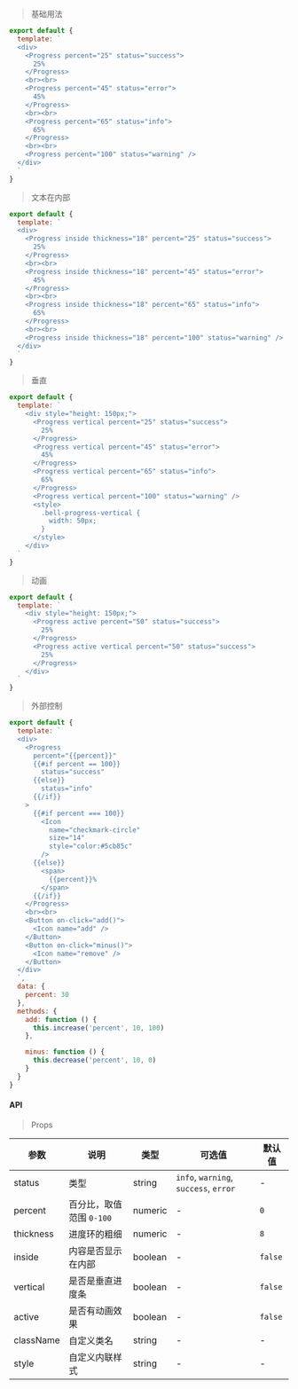 > 基础用法

```js
export default {
  template: `
  <div>
    <Progress percent="25" status="success">
      25%
    </Progress>
    <br><br>
    <Progress percent="45" status="error">
      45%
    </Progress>
    <br><br>
    <Progress percent="65" status="info">
      65%
    </Progress>
    <br><br>
    <Progress percent="100" status="warning" />
  </div>
  `
}
```

> 文本在内部

```js
export default {
  template: `
  <div>
    <Progress inside thickness="18" percent="25" status="success">
      25%
    </Progress>
    <br><br>
    <Progress inside thickness="18" percent="45" status="error">
      45%
    </Progress>
    <br><br>
    <Progress inside thickness="18" percent="65" status="info">
      65%
    </Progress>
    <br><br>
    <Progress inside thickness="18" percent="100" status="warning" />
  </div>
  `
}
```

> 垂直

```js
export default {
  template: `
    <div style="height: 150px;">
      <Progress vertical percent="25" status="success">
        25%
      </Progress>
      <Progress vertical percent="45" status="error">
        45%
      </Progress>
      <Progress vertical percent="65" status="info">
        65%
      </Progress>
      <Progress vertical percent="100" status="warning" />
      <style>
        .bell-progress-vertical {
          width: 50px;
        }
      </style>
    </div>
  `
}
```

> 动画

```js
export default {
  template: `
    <div style="height: 150px;">
      <Progress active percent="50" status="success">
        25%
      </Progress>
      <Progress active vertical percent="50" status="success">
        25%
      </Progress>
    </div>
  `
}
```

> 外部控制

```js
export default {
  template: `
  <div>
    <Progress
      percent="{{percent}}"
      {{#if percent == 100}}
        status="success"
      {{else}}
        status="info"
      {{/if}}
    >
      {{#if percent === 100}}
        <Icon
          name="checkmark-circle"
          size="14"
          style="color:#5cb85c"
        />
      {{else}}
        <span>
          {{percent}}%
        </span>
      {{/if}}
    </Progress>
    <br><br>
    <Button on-click="add()">
      <Icon name="add" />
    </Button>
    <Button on-click="minus()">
      <Icon name="remove" />
    </Button>
  </div>
  `,
  data: {
    percent: 30
  },
  methods: {
    add: function () {
      this.increase('percent', 10, 100)
    },

    minus: function () {
      this.decrease('percent', 10, 0)
    }
  }
}
```

#### API

> Props

参数 | 说明 | 类型 | 可选值 | 默认值
---|---|---|---|---
status | 类型 | string | `info`, `warning`, `success`, `error` | -
percent | 百分比，取值范围 `0-100` | numeric | - | `0`
thickness | 进度环的粗细 | numeric | - | `8`
inside | 内容是否显示在内部 | boolean | - | `false`
vertical | 是否是垂直进度条 | boolean | - | `false`
active | 是否有动画效果 | boolean | - | `false`
className | 自定义类名 | string | - | -
style | 自定义内联样式 | string | - | -
